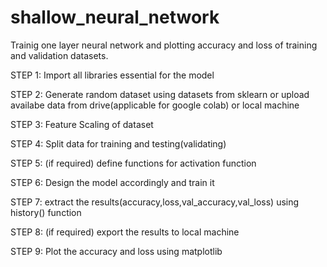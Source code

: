 # shallow_neural_network

Trainig one layer neural network and plotting accuracy and loss of training and validation datasets.

STEP 1: Import all libraries essential for the model

STEP 2: Generate random dataset using datasets from sklearn or upload availabe data from drive(applicable for google colab) or local machine

STEP 3: Feature Scaling of dataset

STEP 4: Split data for training and testing(validating)

STEP 5: (if required) define functions for activation function

STEP 6: Design the model accordingly and train it

STEP 7: extract the results(accuracy,loss,val_accuracy,val_loss) using history() function

STEP 8: (if required) export the results to local machine

STEP 9: Plot the accuracy and loss using matplotlib 
